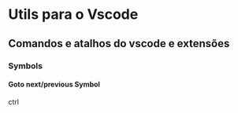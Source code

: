 # Utils para o Vscode

## Comandos e atalhos do vscode e extensões

### Symbols

#### Goto next/previous Symbol

ctrl